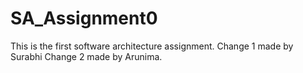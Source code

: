 # SA_Assignment0
This is the first software architecture assignment.
Change 1 made by Surabhi
Change 2 made by Arunima.
